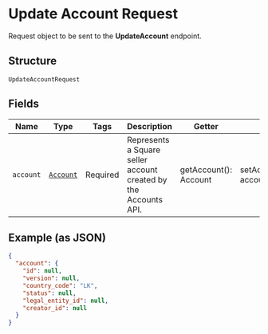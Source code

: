 
# Update Account Request

Request object to be sent to the __UpdateAccount__ endpoint.

## Structure

`UpdateAccountRequest`

## Fields

| Name | Type | Tags | Description | Getter | Setter |
|  --- | --- | --- | --- | --- | --- |
| `account` | [`Account`](../../doc/models/account.md) | Required | Represents a Square seller account created by the Accounts API. | getAccount(): Account | setAccount(Account account): void |

## Example (as JSON)

```json
{
  "account": {
    "id": null,
    "version": null,
    "country_code": "LK",
    "status": null,
    "legal_entity_id": null,
    "creator_id": null
  }
}
```

